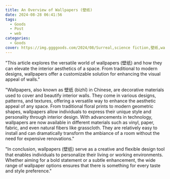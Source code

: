 ```yaml
---
title: An Overview of Wallpapers (壁纸)
date: 2024-08-28 06:41:56
tags:
  - Goods
  - Post
  - web
categories:
  - Goods
cover: https://img.ggggoods.com/2024/08/Surreal,science fiction,壁纸,wallpaper,technology,tech,diagrams,renderings,colors_20240830_00001_.png
---
```


"This article explores the versatile world of wallpapers (壁纸) and how they can elevate the interior aesthetics of a space. From traditional to modern designs, wallpapers offer a customizable solution for enhancing the visual appeal of walls."

"Wallpapers, also known as 壁纸 (bìzhǐ) in Chinese, are decorative materials used to cover and beautify interior walls. They come in various designs, patterns, and textures, offering a versatile way to enhance the aesthetic appeal of any space. From traditional floral prints to modern geometric shapes, wallpapers allow individuals to express their unique style and personality through interior design. With advancements in technology, wallpapers are now available in different materials such as vinyl, paper, fabric, and even natural fibers like grasscloth. They are relatively easy to install and can dramatically transform the ambiance of a room without the need for expensive renovations."

"In conclusion, wallpapers (壁纸) serve as a creative and flexible design tool that enables individuals to personalize their living or working environments. Whether aiming for a bold statement or a subtle enhancement, the wide range of wallpaper options ensures that there is something for every taste and style preference."
